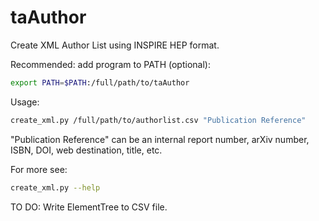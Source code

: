# taAuthor
Create XML Author List using INSPIRE HEP format.

Recommended: add program to PATH (optional):
```bash
export PATH=$PATH:/full/path/to/taAuthor
```

Usage:
```bash
create_xml.py /full/path/to/authorlist.csv "Publication Reference"
```
"Publication Reference" can be an internal report number, arXiv number, ISBN, DOI, web destination, title, etc.

For more see:
```bash
create_xml.py --help 
```

TO DO:
Write ElementTree to CSV file.
